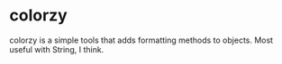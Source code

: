 colorzy
=======

colorzy is a simple tools that adds formatting methods to objects. Most useful with String, I think.

